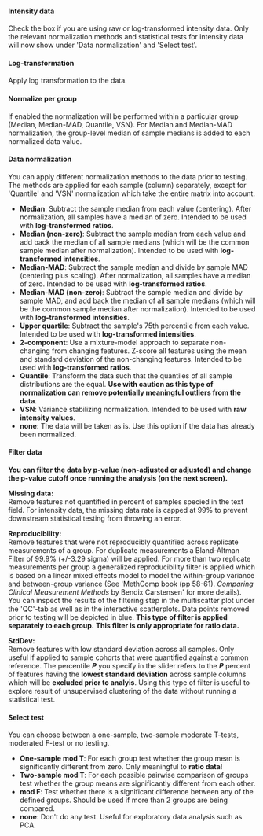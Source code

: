 #### Intensity data

Check the box if you are using raw or log-transformed intensity data. Only the relevant normalization methods and statistical tests for intensity data will now show under 'Data normalization' and 'Select test'.

#### Log-transformation

Apply log transformation to the data.

#### Normalize per group

If enabled the normalization will be performed within a particular group (Median, Median-MAD, Quantile, VSN). For Median and Median-MAD normalization, the group-level median of sample medians is added to each normalized data value.

#### Data normalization

You can apply different normalization methods to the data prior to testing. The methods are applied for each sample (column) separately, except for 'Quantile' and 'VSN' normalization which take the entire matrix into account.

-   **Median**: Subtract the sample median from each value (centering). After normalization, all samples have a median of zero. Intended to be used with **log-transformed ratios**.
-   **Median (non-zero)**: Subtract the sample median from each value and add back the median of all sample medians (which will be the common sample median after normalization). Intended to be used with **log-transformed intensities**.
-   **Median-MAD**: Subtract the sample median and divide by sample MAD (centering plus scaling). After normalization, all samples have a median of zero. Intended to be used with **log-transformed ratios**.
-   **Median-MAD (non-zero)**: Subtract the sample median and divide by sample MAD, and add back the median of all sample medians (which will be the common sample median after normalization). Intended to be used with **log-transformed intensities**.
-   **Upper quartile**: Subtract the sample's 75th percentile from each value. Intended to be used with **log-transformed intensities**.
-   **2-component**: Use a mixture-model approach to separate non-changing from changing features. Z-score all features using the mean and standard deviation of the non-changing features. Intended to be used with **log-transformed ratios**.
-   **Quantile**: Transform the data such that the quantiles of all sample distributions are the equal. **Use with caution as this type of normalization can remove potentially meaningful outliers from the data**.
-   **VSN**: Variance stabilizing normalization. Intended to be used with **raw intensity values**.
-   **none**: The data will be taken as is. Use this option if the data has already been normalized.

#### Filter data

**You can filter the data by p-value (non-adjusted or adjusted) and change the p-value cutoff once running the analysis (on the next screen).**

**Missing data:**\
Remove features not quantified in percent of samples specied in the text field. For intensity data, the missing data rate is capped at 99% to prevent downstream statistical testing from throwing an error.

**Reproducibility:**\
Remove features that were not reproducibly quantified across replicate measurements of a group. For duplicate measurements a Bland-Altman Filter of 99.9% (+/-3.29 sigma) will be applied. For more than two replicate measurements per group a generalized reproducibility filter is applied which is based on a linear mixed effects model to model the within-group variance and between-group variance (See 'MethComp book (pp 58-61). *Comparing Clinical Measurement Methods* by Bendix Carstensen' for more details). You can inspect the results of the filtering step in the multiscatter plot under the 'QC'-tab as well as in the interactive scatterplots. Data points removed prior to testing will be depicted in blue. **This type of filter is applied separately to each group.** **This filter is only appropriate for ratio data.**

**StdDev:**\
Remove features with low standard deviation across all samples. Only useful if applied to sample cohorts that were quantified against a common reference. The percentile ***P*** you specify in the slider refers to the ***P*** percent of features having the **lowest standard deviation** across sample columns which will be **excluded prior to analyis**. Using this type of filter is useful to explore result of unsupervised clustering of the data without running a statistical test.

#### Select test

You can choose between a one-sample, two-sample moderate T-tests, moderated F-test or no testing.

-   **One-sample mod T**: For each group test whether the group mean is significantly different from zero. Only meaningful to **ratio data**!
-   **Two-sample mod T**: For each possible pairwise comparison of groups test whether the group means are significantly different from each other.
-   **mod F**: Test whether there is a significant difference between any of the defined groups. Should be used if more than 2 groups are being compared.
-   **none**: Don't do any test. Useful for exploratory data analysis such as PCA.
